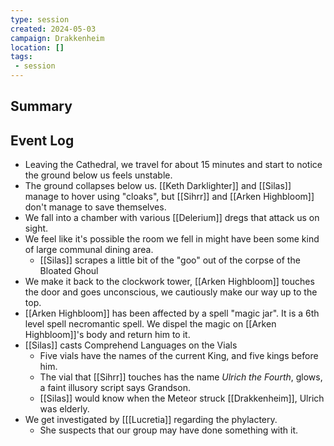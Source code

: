 ```yaml
---
type: session
created: 2024-05-03
campaign: Drakkenheim
location: []
tags:
 - session
---
```



## Summary

## Event Log

- Leaving the Cathedral, we travel for about 15 minutes and start to notice the ground below us feels unstable.
- The ground collapses below us. [[Keth Darklighter]] and [[Silas]] manage to hover using "cloaks", but [[Sihrr]] and [[Arken Highbloom]] don't manage to save themselves.
- We fall into a chamber with various [[Delerium]] dregs that attack us on sight.
- We feel like it's possible the room we fell in might have been some kind of large communal dining area.
	- [[Silas]] scrapes a little bit of the "goo" out of the corpse of the Bloated Ghoul
- We make it back to the clockwork tower, [[Arken Highbloom]] touches the door and goes unconscious, we cautiously make our way up to the top.
- [[Arken Highbloom]] has been affected by a spell "magic jar". It is a 6th level spell necromantic spell. We dispel the magic on [[Arken Highbloom]]'s body and return him to it.
- [[Silas]] casts Comprehend Languages on the Vials
	- Five vials have the names of the current King, and five kings before him.
	- The vial that [[Sihrr]] touches has the name *Ulrich the Fourth*, glows, a faint illusory script says Grandson.
	- [[Silas]] would know when the Meteor struck [[Drakkenheim]], Ulrich was elderly.
- We get investigated by [[[Lucretia]] regarding the phylactery.
	- She suspects that our group may have done something with it.
